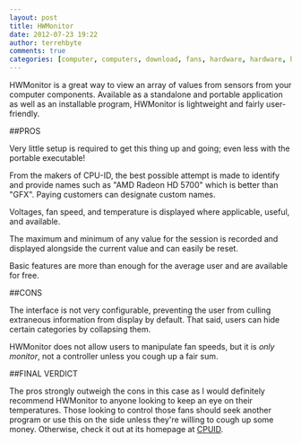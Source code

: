```yaml
---
layout: post
title: HWMonitor
date: 2012-07-23 19:22
author: terrehbyte
comments: true
categories: [computer, computers, download, fans, hardware, hardware, hwmonitor, software, software, temperature]
---
```


HWMonitor is a great way to view an array of values from sensors from your computer components. Available as a standalone and portable application as well as an installable program, HWMonitor is lightweight and fairly user-friendly.  

##PROS

Very little setup is required to get this thing up and going; even less with the portable executable!  

From the makers of CPU-ID, the best possible attempt is made to identify and provide names such as "AMD Radeon HD 5700" which is better than "GFX". Paying customers can designate custom names.  

Voltages, fan speed, and temperature is displayed where applicable, useful, and available.  

The maximum and minimum of any value for the session is recorded and displayed alongside the current value and can easily be reset.  

Basic features are more than enough for the average user and are available for free.  

##CONS

The interface is not very configurable, preventing the user from culling extraneous information from display by default. That said, users can hide certain categories by collapsing them.  

HWMonitor does not allow users to manipulate fan speeds, but it is *only monitor*, not a controller unless you cough up a fair sum.  

##FINAL VERDICT

The pros strongly outweigh the cons in this case as I would definitely recommend HWMonitor to anyone looking to keep an eye on their temperatures. Those looking to control those fans should seek another program or use this on the side unless they're willing to cough up some money. Otherwise, check it out at its homepage at [CPUID](http://www.cpuid.com/softwares/hwmonitor.html).  
